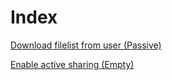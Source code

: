 # Index #

[Download filelist from user (Passive)](CodeExamplesPassiveDownloadFilelistFromUserUsingTLS.md)

[Enable active sharing (Empty)](CodeExamplesActiveEmptySharingUsingTLS.md)